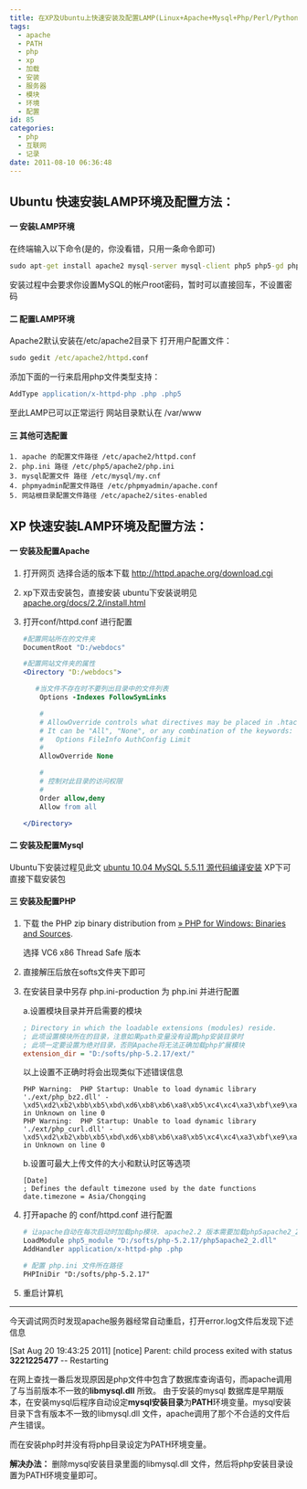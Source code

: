 ```yaml
---
title: 在XP及Ubuntu上快速安装及配置LAMP(Linux+Apache+Mysql+Php/Perl/Python)环境
tags:
  - apache
  - PATH
  - php
  - xp
  - 加载
  - 安装
  - 服务器
  - 模块
  - 环境
  - 配置
id: 85
categories:
  - php
  - 互联网
  - 记录
date: 2011-08-10 06:36:48
---
```


## Ubuntu 快速安装LAMP环境及配置方法：

#### 一 安装LAMP环境
在终端输入以下命令(是的，你没看错，只用一条命令即可)

```cmd
sudo apt-get install apache2 mysql-server mysql-client php5 php5-gd php5-mysql
```
安装过程中会要求你设置MySQL的帐户root密码，暂时可以直接回车，不设置密码

#### 二 配置LAMP环境
Apache2默认安装在/etc/apache2目录下
打开用户配置文件：

```cmd
sudo gedit /etc/apache2/httpd.conf
```

添加下面的一行来启用php文件类型支持：

```apache
AddType application/x-httpd-php .php .php5
```

至此LAMP已可以正常运行 网站目录默认在 /var/www

#### 三 其他可选配置

    1. apache 的配置文件路径 /etc/apache2/httpd.conf
    2. php.ini 路径 /etc/php5/apache2/php.ini
    3. mysql配置文件 路径 /etc/mysql/my.cnf
    4. phpmyadmin配置文件路径 /etc/phpmyadmin/apache.conf
    5. 网站根目录配置文件路径 /etc/apache2/sites-enabled



## XP 快速安装LAMP环境及配置方法：

#### 一 安装及配置Apache

1. 打开网页 选择合适的版本下载
http://httpd.apache.org/download.cgi

2. xp下双击安装包，直接安装
ubuntu下安装说明见 [apache.org/docs/2.2/install.html](http://httpd.apache.org/docs/2.2/install.html)

3. 打开conf/httpd.conf  进行配置

    ```apache
    #配置网站所在的文件夹
    DocumentRoot "D:/webdocs"
    ```
    ```apache
    #配置网站文件夹的属性
    <Directory "D:/webdocs">

       #当文件不存在时不要列出目录中的文件列表
        Options -Indexes FollowSymLinks

        #
        # AllowOverride controls what directives may be placed in .htaccess files.
        # It can be "All", "None", or any combination of the keywords:
        #   Options FileInfo AuthConfig Limit
        #
        AllowOverride None

        #
        # 控制对此目录的访问权限
        #
        Order allow,deny
        Allow from all

    </Directory>
    ```

#### 二 安装及配置Mysql
Ubuntu下安装过程见此文 [ubuntu 10.04 MySQL 5.5.11 源代码编译安装](http://forum.ubuntu.org.cn/viewtopic.php?t=330121)
XP下可直接下载安装包

#### 三 安装及配置PHP

1. 下载 the PHP zip binary distribution from [» PHP for Windows: Binaries and Sources](http://windows.php.net/download/).

    选择 VC6 x86 Thread Safe 版本

2. 直接解压后放在softs文件夹下即可

3. 在安装目录中另存 php.ini-production 为 php.ini 并进行配置

    a.设置模块目录并开启需要的模块

    ```ini
    ; Directory in which the loadable extensions (modules) reside.
    ; 此项设置模块所在的目录，注意如果path变量没有设置php安装目录时
    ; 此项一定要设置为绝对目录，否则Apache将无法正确加载php扩展模块
    extension_dir = "D:/softs/php-5.2.17/ext/"
    ```

    以上设置不正确时将会出现类似下述错误信息
    ```
    PHP Warning:  PHP Startup: Unable to load dynamic library './ext/php_bz2.dll' - \xd5\xd2\xb2\xbb\xb5\xbd\xd6\xb8\xb6\xa8\xb5\xc4\xc4\xa3\xbf\xe9\xa1\xa3\r\n in Unknown on line 0
    PHP Warning:  PHP Startup: Unable to load dynamic library './ext/php_curl.dll' - \xd5\xd2\xb2\xbb\xb5\xbd\xd6\xb8\xb6\xa8\xb5\xc4\xc4\xa3\xbf\xe9\xa1\xa3\r\n in Unknown on line 0
    ```

     b.设置可最大上传文件的大小和默认时区等选项
    ```
    [Date]
    ; Defines the default timezone used by the date functions
    date.timezone = Asia/Chongqing
    ```

4. 打开apache 的 conf/httpd.conf  进行配置

    ```apache
    # 让apache自动在每次启动时加载php模块. apache2.2 版本需要加载php5apache2_2.dll
    LoadModule php5_module "D:/softs/php-5.2.17/php5apache2_2.dll"
    AddHandler application/x-httpd-php .php

    # 配置 php.ini 文件所在路径
    PHPIniDir "D:/softs/php-5.2.17"
    ```

5. 重启计算机

---

今天调试网页时发现apache服务器经常自动重启，打开error.log文件后发现下述信息

[Sat Aug 20 19:43:25 2011] [notice] Parent: child process exited with status **3221225477** -- Restarting

在网上查找一番后发现原因是php文件中包含了数据库查询语句，而apache调用了与当前版本不一致的**libmysql.dll** 所致。
由于安装的mysql 数据库是早期版本，在安装mysql后程序自动设定**mysql安装目录**为**PATH**环境变量。mysql安装目录下含有版本不一致的libmysql.dll 文件，apache调用了那个不合适的文件后产生错误。

而在安装php时并没有将php目录设定为PATH环境变量。

**解决办法：** 删除mysql安装目录里面的libmysql.dll 文件，然后将php安装目录设置为PATH环境变量即可。
